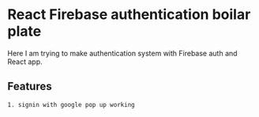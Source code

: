 # React Firebase authentication boilar plate

Here I am trying to make authentication system with Firebase auth and React app.

## Features
    1. signin with google pop up working